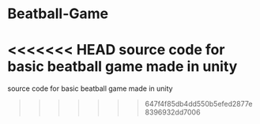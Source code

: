 # Beatball-Game

<<<<<<< HEAD
source code for basic beatball game made in unity
=======
source code for basic beatball game made in unity
>>>>>>> 647f4f85db4dd550b5efed2877e8396932dd7006
